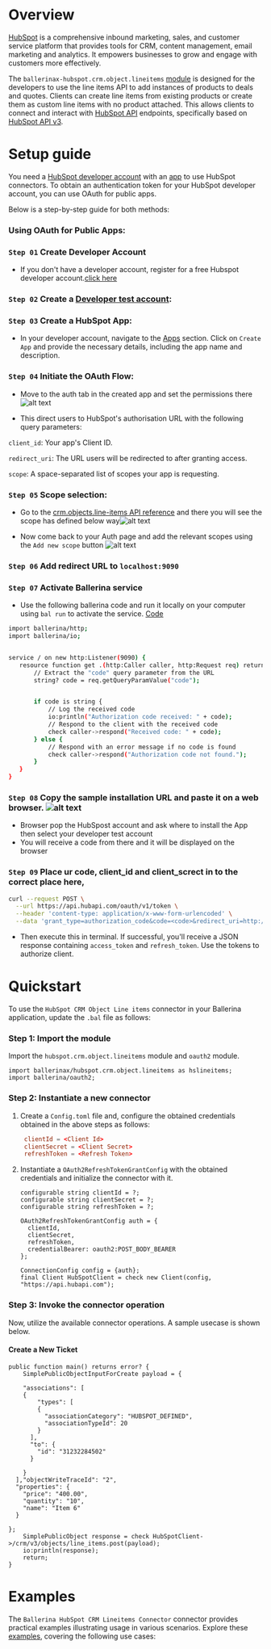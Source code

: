 # Overview

[HubSpot](https://www.hubspot.com/our-story) is  a comprehensive inbound marketing, sales, and customer service platform that provides tools for CRM, content management, email marketing and analytics. It empowers businesses to grow and engage with customers more effectively.

The `ballerinax-hubspot.crm.object.lineitems` [module](https://developers.hubspot.com/docs/guides/api/crm/objects/line-items)  is designed for the developers to use the line items API to add instances of products to deals and quotes. Clients can create line items from existing products or create them as custom line items with no product attached. This allows clients to connect and interact with [HubSpot API](https://developers.hubspot.com/docs/reference/api/overview) endpoints, specifically based on [HubSpot API v3](https://developers.hubspot.com/changelog/crm-api-v3-is-generally-available).


# Setup guide

You need a [HubSpot developer account](https://developers.hubspot.com/get-started) with an [app](https://developers.hubspot.com/docs/guides/apps/public-apps/overview) to use HubSpot connectors.
To obtain an authentication token for your HubSpot developer account, you can use OAuth for public apps. 

Below is a step-by-step guide for both methods:

### Using OAuth for Public Apps:

### `Step 01` Create Developer Account
* If you don't have a developer account, register for a free Hubspot developer account.[click here](https://app.hubspot.com/signup-hubspot/developers?_ga=2.207749649.2047916093.1734412948-232493525.1734412948&step=landing_page)

### `Step 02` Create a [Developer test account](https://developers.hubspot.com/beta-docs/getting-started/account-types#developer-test-accounts):

### `Step 03` Create a HubSpot App:

  * In your developer account, navigate to the [Apps](https://app.hubspot.com/developer/48567544/applications) section.
Click on `Create App` and provide the necessary details, including the app name and description.

### `Step 04` Initiate the OAuth Flow:

* Move to the auth tab in the created app and set the permissions there ![alt text](images/image.png)

*  This direct users to HubSpot's authorisation URL with the following query parameters:

`client_id`: Your app's Client ID.

`redirect_uri`: The URL users will be redirected to after granting access.

`scope`: A space-separated list of scopes your app is requesting.


### `Step 05` Scope selection: 

* Go to the [crm.objects.line-items API reference](https://developers.hubspot.com/docs/reference/api/crm/objects/line-items) and there you will see the scope has defined below way![alt text](images/image-1.png)

* Now come back to your Auth page and add the relevant scopes using the `Add new scope` button ![alt text](images/image-2.png)

### `Step 06` Add redirect URL to `localhost:9090`

### `Step 07` Activate Ballerina service

* Use the following ballerina code and run it locally on your computer using `bal run` to activate the service. [Code](https://gist.github.com/lnash94/0af47bfcb7cc1e3d59e06364b3c86b59)

``` bash
import ballerina/http;
import ballerina/io;


service / on new http:Listener(9090) {
   resource function get .(http:Caller caller, http:Request req) returns error? {
       // Extract the "code" query parameter from the URL
       string? code = req.getQueryParamValue("code");


       if code is string {
           // Log the received code
           io:println("Authorization code received: " + code);
           // Respond to the client with the received code
           check caller->respond("Received code: " + code);
       } else {
           // Respond with an error message if no code is found
           check caller->respond("Authorization code not found.");
       }
   }
}


```

### `Step 08` Copy the sample installation URL and paste it on a web browser. ![alt text](images/image-3.png)

* Browser pop the HubSpost account and ask where to install the App then select your developer test account 
* You will receive a code from there and it will be displayed on the browser

### `Step 09` Place ur code, client_id and client_screct  in to the correct place here,
``` bash
curl --request POST \
  --url https://api.hubapi.com/oauth/v1/token \
  --header 'content-type: application/x-www-form-urlencoded' \
  --data 'grant_type=authorization_code&code=<code>&redirect_uri=http://localhost:9090&client_id=<client_id>&client_secret=<client_secret>'
```
* Then execute this in terminal. If successful, you'll receive a JSON response containing `access_token` and `refresh_token`. Use the tokens to authorize client.




# Quickstart

[//]: # (TODO: Add a quickstart guide to demonstrate a basic functionality of the module, including sample code snippets.)

To use the `HubSpot CRM Object Line items` connector in your Ballerina application, update the `.bal` file as follows:

### Step 1: Import the module

Import the `hubspot.crm.object.lineitems` module and `oauth2` module.

```ballerina
import ballerinax/hubspot.crm.object.lineitems as hslineitems;
import ballerina/oauth2;
```

### Step 2: Instantiate a new connector

1. Create a `Config.toml` file and, configure the obtained credentials obtained in the above steps as follows:

   ```toml
    clientId = <Client Id>
    clientSecret = <Client Secret>
    refreshToken = <Refresh Token>
   ```

2. Instantiate a `OAuth2RefreshTokenGrantConfig` with the obtained credentials and initialize the connector with it.

    ```ballerina
   configurable string clientId = ?;
   configurable string clientSecret = ?;
   configurable string refreshToken = ?;

   OAuth2RefreshTokenGrantConfig auth = {
      clientId,
      clientSecret,
      refreshToken,
      credentialBearer: oauth2:POST_BODY_BEARER 
   };

   ConnectionConfig config = {auth};
   final Client HubSpotClient = check new Client(config, "https://api.hubapi.com");
   ```

### Step 3: Invoke the connector operation

Now, utilize the available connector operations. A sample usecase is shown below.

#### Create a New Ticket

```ballerina
public function main() returns error? {
    SimplePublicObjectInputForCreate payload = {

    "associations": [
    {
        "types": [
        {
          "associationCategory": "HUBSPOT_DEFINED",
          "associationTypeId": 20
        }
      ],
      "to": {
        "id": "31232284502"
      }
      
    }
  ],"objectWriteTraceId": "2",
  "properties": {
    "price": "400.00",
    "quantity": "10",
    "name": "Item 6"
  }
  
};
    SimplePublicObject response = check HubSpotClient->/crm/v3/objects/line_items.post(payload);
    io:println(response);
    return;
}
```

# Examples

The `Ballerina HubSpot CRM Lineitems Connector` connector provides practical examples illustrating usage in various scenarios. Explore these [examples](https://github.com/module-ballerinax-hubspot.crm.object.lineitems/tree/main/examples/), covering the following use cases:

[//]: # (TODO: Add examples)
